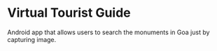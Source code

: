 # Virtual Tourist Guide

Android app that allows users to search the monuments in Goa just by capturing image.


